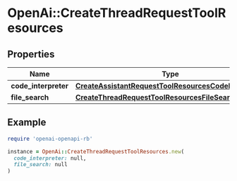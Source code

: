 # OpenAi::CreateThreadRequestToolResources

## Properties

| Name | Type | Description | Notes |
| ---- | ---- | ----------- | ----- |
| **code_interpreter** | [**CreateAssistantRequestToolResourcesCodeInterpreter**](CreateAssistantRequestToolResourcesCodeInterpreter.md) |  | [optional] |
| **file_search** | [**CreateThreadRequestToolResourcesFileSearch**](CreateThreadRequestToolResourcesFileSearch.md) |  | [optional] |

## Example

```ruby
require 'openai-openapi-rb'

instance = OpenAi::CreateThreadRequestToolResources.new(
  code_interpreter: null,
  file_search: null
)
```


